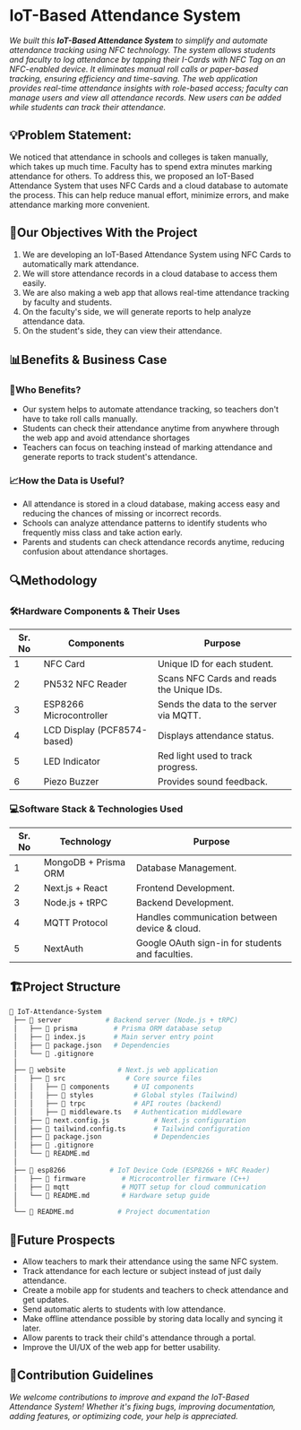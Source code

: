# IoT-Based Attendance System

*We built this **IoT-Based Attendance System** to simplify and automate attendance tracking using NFC technology. The system allows students and faculty to log attendance by tapping their I-Cards with NFC Tag on an NFC-enabled device. It eliminates manual roll calls or paper-based tracking, ensuring efficiency and time-saving. The web application provides real-time attendance insights with role-based access; faculty can manage users and view all attendance records. New users can be added while students can track their attendance.*

## 💡Problem Statement:
We noticed that attendance in schools and colleges is taken manually, which takes up much time. Faculty has to spend extra minutes marking attendance for others. To address this, we proposed an IoT-Based Attendance System that uses NFC Cards and a cloud database to automate the process. This can help reduce manual effort, minimize errors, and make attendance marking more convenient.

## 🎯Our Objectives With the Project
1. We are developing an IoT-Based Attendance System using NFC Cards to automatically mark attendance.
2. We will store attendance records in a cloud database to access them easily. 
3. We are also making a web app that allows real-time attendance tracking by faculty and students.
4. On the faculty's side, we will generate reports to help analyze attendance data. 
5. On the student's side, they can view their attendance.

## 📊Benefits & Business Case

### 🏫Who Benefits?
- Our system helps to automate attendance tracking, so teachers don't have to take roll calls manually.
- Students can check their attendance anytime from anywhere through the web app and avoid attendance shortages
- Teachers can focus on teaching instead of marking attendance and generate reports to track student's attendance.

### 📈How the Data is Useful?
- All attendance is stored in a cloud database, making access easy and reducing the chances of missing or incorrect records.
- Schools can analyze attendance patterns to identify students who frequently miss class and take action early.
- Parents and students can check attendance records anytime, reducing confusion about attendance shortages.

## 🔍Methodology

### 🛠️Hardware Components & Their Uses
| Sr. No | Components                           | Purpose                                                 | 
|--------|--------------------------------------|---------------------------------------------------------|  
| 1      | NFC Card                             | Unique ID for each student.                             |  
| 2      | PN532 NFC Reader                     | Scans NFC Cards and reads the Unique IDs.               |
| 3      | ESP8266 Microcontroller              | Sends the data to the server via MQTT.                  |  
| 4      | LCD Display (PCF8574-based)          | Displays attendance status.                             |  
| 5      | LED Indicator                        | Red light used to track progress.                       |  
| 6      | Piezo Buzzer                         | Provides sound feedback.                                |  

### 💻Software Stack & Technologies Used
| Sr. No | Technology                           | Purpose                                                 | 
|--------|--------------------------------------|---------------------------------------------------------|  
| 1      | MongoDB + Prisma ORM                 | Database Management.                                    |  
| 2      | Next.js + React                      | Frontend Development.                                   |
| 3      | Node.js + tRPC                       | Backend Development.                                    |  
| 4      | MQTT Protocol                        | Handles communication between device & cloud.           |  
| 5      | NextAuth                             | Google OAuth sign-in for students and faculties.        |  
  
## 🏗️Project Structure

```bash
📂 IoT-Attendance-System
 ├── 📁 server           # Backend server (Node.js + tRPC)
 │   ├── 📁 prisma         # Prisma ORM database setup
 │   ├── 📜 index.js       # Main server entry point
 │   ├── 📜 package.json   # Dependencies
 │   └── 📜 .gitignore    
 │
 ├── 📁 website             # Next.js web application
 │   ├── 📁 src               # Core source files
 │   │   ├── 📁 components      # UI components
 │   │   ├── 📁 styles          # Global styles (Tailwind)
 │   │   ├── 📁 trpc            # API routes (backend)
 │   │   ├── 📜 middleware.ts   # Authentication middleware
 │   ├── 📜 next.config.js           # Next.js configuration
 │   ├── 📜 tailwind.config.ts       # Tailwind configuration
 │   ├── 📜 package.json             # Dependencies
 │   ├── 📜 .gitignore    
 │   └── 📜 README.md     
 │
 ├── 📁 esp8266           # IoT Device Code (ESP8266 + NFC Reader)
 │   ├── 📁 firmware         # Microcontroller firmware (C++)
 │   ├── 📁 mqtt             # MQTT setup for cloud communication
 │   └── 📜 README.md        # Hardware setup guide
 │
 └── 📜 README.md           # Project documentation
```

## 🔮Future Prospects

- Allow teachers to mark their attendance using the same NFC system.
- Track attendance for each lecture or subject instead of just daily attendance.
- Create a mobile app for students and teachers to check attendance and get updates.
- Send automatic alerts to students with low attendance.
- Make offline attendance possible by storing data locally and syncing it later.
- Allow parents to track their child's attendance through a portal.
- Improve the UI/UX of the web app for better usability.

## 🤝Contribution Guidelines

*We welcome contributions to improve and expand the IoT-Based Attendance System! Whether it's fixing bugs, improving documentation, adding features, or optimizing code, your help is appreciated.*
